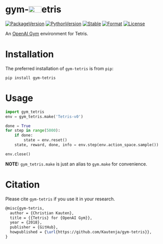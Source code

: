 # gym-<img src='https://github.com/Kautenja/gym-tetris/blob/master/sketch/T.svg' width=40 height=20/>etris

[![PackageVersion][pypi-version]][pypi-home]
[![PythonVersion][python-version]][python-home]
[![Stable][pypi-status]][pypi-home]
[![Format][pypi-format]][pypi-home]
[![License][pypi-license]](LICENSE)

[pypi-version]: https://badge.fury.io/py/gym-tetris.svg
[pypi-license]: https://img.shields.io/pypi/l/gym-tetris.svg
[pypi-status]: https://img.shields.io/pypi/status/gym-tetris.svg
[pypi-format]: https://img.shields.io/pypi/format/gym-tetris.svg
[pypi-home]: https://badge.fury.io/py/gym-tetris
[python-version]: https://img.shields.io/pypi/pyversions/gym-tetris.svg
[python-home]: https://python.org

An [OpenAI Gym](https://github.com/openai/gym) environment for Tetris.

# Installation

The preferred installation of `gym-tetris` is from `pip`:

```shell
pip install gym-tetris
```

# Usage

```python
import gym_tetris
env = gym_tetris.make('Tetris-v0')

done = True
for step in range(5000):
    if done:
        state = env.reset()
    state, reward, done, info = env.step(env.action_space.sample())

env.close()
```

**NOTE:** `gym_tetris.make` is just an alias to `gym.make` for
convenience.

# Citation

Please cite `gym-tetris` if you use it in your research.

```tex
@misc{gym-tetris,
  author = {Christian Kauten},
  title = {{Tetris} for {OpenAI Gym}},
  year = {2018},
  publisher = {GitHub},
  howpublished = {\url{https://github.com/Kautenja/gym-tetris}},
}
```
